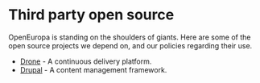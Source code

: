 Third party open source
=======================

OpenEuropa is standing on the shoulders of giants. Here are some of the open
source projects we depend on, and our policies regarding their use.

- [Drone](third-party/drone.md) - A continuous delivery platform.
- [Drupal](third-party/drupal.md) - A content management framework.
